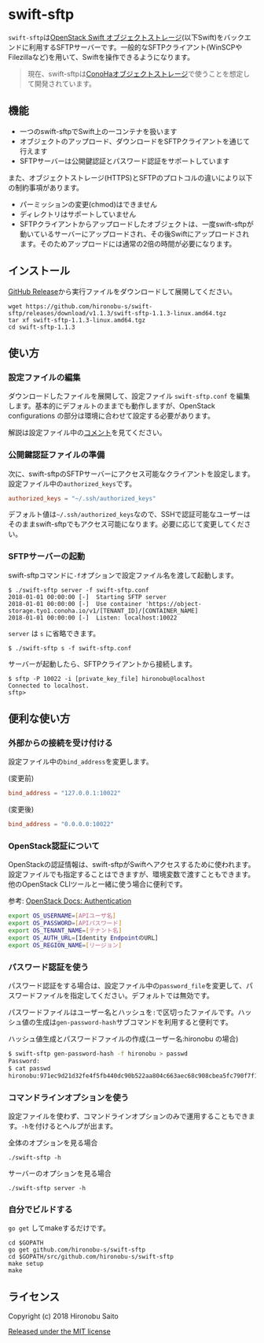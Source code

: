 
# swift-sftp

`swift-sftp`は[OpenStack Swift オブジェクトストレージ](https://docs.openstack.org/swift/latest/)(以下Swift)をバックエンドに利用するSFTPサーバーです。一般的なSFTPクライアント(WinSCPやFilezillaなど)を用いて、Swiftを操作できるようになります。

> 現在、swift-sftpは[ConoHaオブジェクトストレージ](https://www.conoha.jp/objectstorage/)で使うことを想定して開発されています。

## 機能

* 一つのswift-sftpでSwift上の一コンテナを扱います
* オブジェクトのアップロード、ダウンロードをSFTPクライアントを通じて行えます
* SFTPサーバーは公開鍵認証とパスワード認証をサポートしています

また、オブジェクトストレージ(HTTPS)とSFTPのプロトコルの違いにより以下の制約事項があります。

* パーミッションの変更(chmod)はできません
* ディレクトリはサポートしていません
* SFTPクライアントからアップロードしたオブジェクトは、一度swift-sftpが動いているサーバーにアップロードされ、その後Swiftにアップロードされます。そのためアップロードには通常の2倍の時間が必要になります。

## インストール

[GitHub Release](https://github.com/hironobu-s/swift-sftp/releases)から実行ファイルをダウンロードして展開してください。

```
wget https://github.com/hironobu-s/swift-sftp/releases/download/v1.1.3/swift-sftp-1.1.3-linux.amd64.tgz
tar xf swift-sftp-1.1.3-linux.amd64.tgz
cd swift-sftp-1.1.3
```

## 使い方

### 設定ファイルの編集

ダウンロードしたファイルを展開して、設定ファイル `swift-sftp.conf` を編集します。基本的にデフォルトのままでも動作しますが、OpenStack configurations の部分は環境に合わせて設定する必要があります。

解説は設定ファイル中の[コメント](https://github.com/hironobu-s/swift-sftp/blob/master/misc/swift-sftp.conf)を見てください。

### 公開鍵認証ファイルの準備

次に、swift-sftpのSFTPサーバーにアクセス可能なクライアントを設定します。設定ファイル中の`authorized_keys`です。

```toml
authorized_keys = "~/.ssh/authorized_keys"
```

デフォルト値は`~/.ssh/authorized_keys`なので、SSHで認証可能なユーザーはそのままswift-sftpでもアクセス可能になります。必要に応じて変更してください。


### SFTPサーバーの起動

swift-sftpコマンドに`-f`オプションで設定ファイル名を渡して起動します。

```shell
$ ./swift-sftp server -f swift-sftp.conf
2018-01-01 00:00:00 [-]  Starting SFTP server
2018-01-01 00:00:00 [-]  Use container 'https://object-storage.tyo1.conoha.io/v1/[TENANT_ID]/[CONTAINER_NAME]
2018-01-01 00:00:00 [-]  Listen: localhost:10022
```

`server` は `s` に省略できます。

```shell
$ ./swift-sftp s -f swift-sftp.conf
```

サーバーが起動したら、SFTPクライアントから接続します。

```shell
$ sftp -P 10022 -i [private_key_file] hironobu@localhost
Connected to localhost.
sftp>
```

## 便利な使い方

### 外部からの接続を受け付ける

設定ファイル中の`bind_address`を変更します。

(変更前)
```toml
bind_address = "127.0.0.1:10022"
```

(変更後)
```toml
bind_address = "0.0.0.0:10022"
```

### OpenStack認証について

OpenStackの認証情報は、swift-sftpがSwiftへアクセスするために使われます。設定ファイルでも指定することはできますが、環境変数で渡すこともできます。他のOpenStack CLIツールと一緒に使う場合に便利です。

参考: [OpenStack Docs: Authentication](https://docs.openstack.org/python-openstackclient/pike/cli/authentication.html)

```bash
export OS_USERNAME=[APIユーザ名]
export OS_PASSWORD=[APIパスワード]
export OS_TENANT_NAME=[テナント名]
export OS_AUTH_URL=[Identity EndpointのURL]
export OS_REGION_NAME=[リージョン]
```

### パスワード認証を使う

パスワード認証をする場合は、設定ファイル中の`password_file`を変更して、パスワードファイルを指定してください。デフォルトでは無効です。

パスワードファイルはユーザー名とハッシュを`:`で区切ったファイルです。ハッシュ値の生成は`gen-password-hash`サブコマンドを利用すると便利です。

ハッシュ値生成とパスワードファイルの作成(ユーザー名:hironobu の場合)

```bash
$ swift-sftp gen-password-hash -f hironobu > passwd
Password:
$ cat passwd
hironobu:971ec9d21d32fe4f5fb440dc90b522aa804c663aec68c908cbea5fc790f7f15d
```

### コマンドラインオプションを使う

設定ファイルを使わず、コマンドラインオプションのみで運用することもできます。`-h`を付けるとヘルプが出ます。

全体のオプションを見る場合
```shell
./swift-sftp -h
```

サーバーのオプションを見る場合
```shell
./swift-sftp server -h
```

### 自分でビルドする

`go get` してmakeするだけです。

```shell
cd $GOPATH
go get github.com/hironobu-s/swift-sftp
cd $GOPATH/src/github.com/hironobu-s/swift-sftp
make setup
make
```

## ライセンス

Copyright (c) 2018 Hironobu Saito

[Released under the MIT license](https://opensource.org/licenses/mit-license.php)
